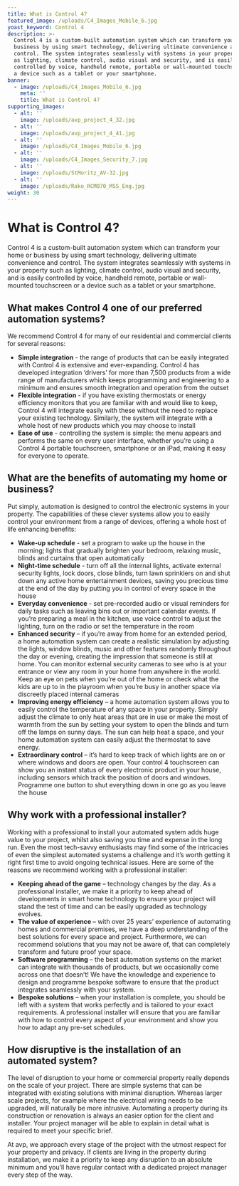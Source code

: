 ```yaml
---
title: What is Control 4?
featured_image: /uploads/C4_Images_Mobile_6.jpg
yoast_keyword: Control 4
description: >-
  Control 4 is a custom-built automation system which can transform your home or
  business by using smart technology, delivering ultimate convenience and
  control. The system integrates seamlessly with systems in your property such
  as lighting, climate control, audio visual and security, and is easily
  controlled by voice, handheld remote, portable or wall-mounted touchscreen or
  a device such as a tablet or your smartphone.
banner:
  - image: /uploads/C4_Images_Mobile_6.jpg
    meta: ''
    title: What is Control 4?
supporting_images:
  - alt: ''
    image: /uploads/avp_project_4_32.jpg
  - alt: ''
    image: /uploads/avp_project_4_41.jpg
  - alt: ''
    image: /uploads/C4_Images_Mobile_6.jpg
  - alt: ''
    image: /uploads/C4_Images_Security_7.jpg
  - alt: ''
    image: /uploads/StMoritz_AV-32.jpg
  - alt: ''
    image: /uploads/Rako_RCM070_MSS_Eng.jpg
weight: 30
---
```

# What is Control 4?

Control 4 is a custom-built automation system which can transform your home or business by using smart technology, delivering ultimate convenience and control. The system integrates seamlessly with systems in your property such as lighting, climate control, audio visual and security, and is easily controlled by voice, handheld remote, portable or wall-mounted touchscreen or a device such as a tablet or your smartphone.

## What makes Control 4 one of our preferred automation systems?

We recommend Control 4 for many of our residential and commercial clients for several reasons:

* **Simple integration** - the range of products that can be easily integrated with Control 4 is extensive and ever-expanding. Control 4 has developed integration ‘drivers’ for more than 7,500 products from a wide range of manufacturers which keeps programming and engineering to a minimum and ensures smooth integration and operation from the outset
* **Flexible integration** - if you have existing thermostats or energy efficiency monitors that you are familiar with and would like to keep, Control 4 will integrate easily with these without the need to replace your existing technology. Similarly, the system will integrate with a whole host of new products which you may choose to install
* **Ease of use** - controlling the system is simple: the menu appears and performs the same on every user interface, whether you’re using a Control 4 portable touchscreen, smartphone or an iPad, making it easy for everyone to operate. 

## What are the benefits of automating my home or business?

Put simply, automation is designed to control the electronic systems in your property. The capabilities of these clever systems allow you to easily control your environment from a range of devices, offering a whole host of life enhancing benefits: 

* **Wake-up schedule** - set a program to wake up the house in the morning; lights that gradually brighten your bedroom, relaxing music, blinds and curtains that open automatically
* **Night-time schedule** - turn off all the internal lights, activate external security lights, lock doors, close blinds, turn lawn sprinklers on and shut down any active home entertainment devices, saving you precious time at the end of the day by putting you in control of every space in the house
* **Everyday convenience** - set pre-recorded audio or visual reminders for daily tasks such as leaving bins out or important calendar events. If you’re preparing a meal in the kitchen, use voice control to adjust the lighting, turn on the radio or set the temperature in the room 
* **Enhanced security** – if you’re away from home for an extended period, a home automation system can create a realistic simulation by adjusting the lights, window blinds, music and other features randomly throughout the day or evening, creating the impression that someone is still at home. You can monitor external security cameras to see who is at your entrance or view any room in your home from anywhere in the world. Keep an eye on pets when you’re out of the home or check what the kids are up to in the playroom when you’re busy in another space via discreetly placed internal cameras
* **Improving energy efficiency** – a home automation system allows you to easily control the temperature of any space in your property. Simply adjust the climate to only heat areas that are in use or make the most of warmth from the sun by setting your system to open the blinds and turn off the lamps on sunny days. The sun can help heat a space, and your home automation system can easily adjust the thermostat to save energy.
* **Extraordinary control** – it’s hard to keep track of which lights are on or where windows and doors are open. Your control 4 touchscreen can show you an instant status of every electronic product in your house, including sensors which track the position of doors and windows. Programme one button to shut everything down in one go as you leave the house

## Why work with a professional installer?

Working with a professional to install your automated system adds huge value to your project, whilst also saving you time and expense in the long run. Even the most tech-savvy enthusiasts may find some of the intricacies of even the simplest automated systems a challenge and it’s worth getting it right first time to avoid ongoing technical issues. Here are some of the reasons we recommend working with a professional installer:

* **Keeping ahead of the game** – technology changes by the day. As a professional installer, we make it a priority to keep ahead of developments in smart home technology to ensure your project will stand the test of time and can be easily upgraded as technology evolves.
* **The value of experience** – with over 25 years’ experience of automating homes and commercial premises, we have a deep understanding of the best solutions for every space and project. Furthermore, we can recommend solutions that you may not be aware of, that can completely transform and future proof your space.
* **Software programming** – the best automation systems on the market can integrate with thousands of products, but we occasionally come across one that doesn’t! We have the knowledge and experience to design and programme bespoke software to ensure that the product integrates seamlessly with your system. 
* **Bespoke solutions** – when your installation is complete, you should be left with a system that works perfectly and is tailored to your exact requirements. A professional installer will ensure that you are familiar with how to control every aspect of your environment and show you how to adapt any pre-set schedules.

## How disruptive is the installation of an automated system?

The level of disruption to your home or commercial property really depends on the scale of your project. There are simple systems that can be integrated with existing solutions with minimal disruption. Whereas larger scale projects, for example where the electrical wiring needs to be upgraded, will naturally be more intrusive. Automating a property during its construction or renovation is always an easier option for the client and installer. Your project manager will be able to explain in detail what is required to meet your specific brief.

At avp, we approach every stage of the project with the utmost respect for your property and privacy. If clients are living in the property during installation, we make it a priority to keep any disruption to an absolute minimum and you’ll have regular contact with a dedicated project manager every step of the way.
